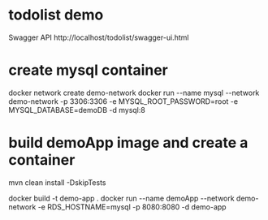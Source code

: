 # todolist demo
Swagger API http://localhost/todolist/swagger-ui.html

# create mysql container
docker network create demo-network
docker run --name mysql --network demo-network -p 3306:3306 -e MYSQL_ROOT_PASSWORD=root -e MYSQL_DATABASE=demoDB -d mysql:8

# build demoApp image and create a container
mvn clean install -DskipTests

docker build -t demo-app .
docker run --name demoApp --network demo-network -e RDS_HOSTNAME=mysql -p 8080:8080 -d demo-app